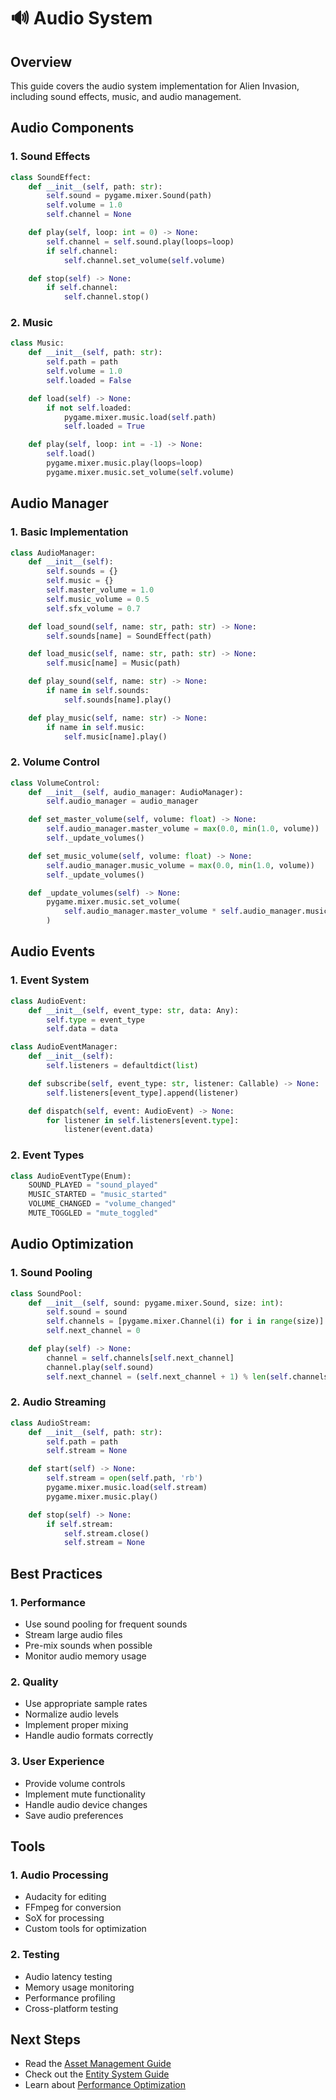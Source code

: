 # 🔊 Audio System

## Overview

This guide covers the audio system implementation for Alien Invasion, including
sound effects, music, and audio management.

## Audio Components

### 1. Sound Effects

```python
class SoundEffect:
    def __init__(self, path: str):
        self.sound = pygame.mixer.Sound(path)
        self.volume = 1.0
        self.channel = None

    def play(self, loop: int = 0) -> None:
        self.channel = self.sound.play(loops=loop)
        if self.channel:
            self.channel.set_volume(self.volume)

    def stop(self) -> None:
        if self.channel:
            self.channel.stop()
```

### 2. Music

```python
class Music:
    def __init__(self, path: str):
        self.path = path
        self.volume = 1.0
        self.loaded = False

    def load(self) -> None:
        if not self.loaded:
            pygame.mixer.music.load(self.path)
            self.loaded = True

    def play(self, loop: int = -1) -> None:
        self.load()
        pygame.mixer.music.play(loops=loop)
        pygame.mixer.music.set_volume(self.volume)
```

## Audio Manager

### 1. Basic Implementation

```python
class AudioManager:
    def __init__(self):
        self.sounds = {}
        self.music = {}
        self.master_volume = 1.0
        self.music_volume = 0.5
        self.sfx_volume = 0.7

    def load_sound(self, name: str, path: str) -> None:
        self.sounds[name] = SoundEffect(path)

    def load_music(self, name: str, path: str) -> None:
        self.music[name] = Music(path)

    def play_sound(self, name: str) -> None:
        if name in self.sounds:
            self.sounds[name].play()

    def play_music(self, name: str) -> None:
        if name in self.music:
            self.music[name].play()
```

### 2. Volume Control

```python
class VolumeControl:
    def __init__(self, audio_manager: AudioManager):
        self.audio_manager = audio_manager

    def set_master_volume(self, volume: float) -> None:
        self.audio_manager.master_volume = max(0.0, min(1.0, volume))
        self._update_volumes()

    def set_music_volume(self, volume: float) -> None:
        self.audio_manager.music_volume = max(0.0, min(1.0, volume))
        self._update_volumes()

    def _update_volumes(self) -> None:
        pygame.mixer.music.set_volume(
            self.audio_manager.master_volume * self.audio_manager.music_volume
        )
```

## Audio Events

### 1. Event System

```python
class AudioEvent:
    def __init__(self, event_type: str, data: Any):
        self.type = event_type
        self.data = data

class AudioEventManager:
    def __init__(self):
        self.listeners = defaultdict(list)

    def subscribe(self, event_type: str, listener: Callable) -> None:
        self.listeners[event_type].append(listener)

    def dispatch(self, event: AudioEvent) -> None:
        for listener in self.listeners[event.type]:
            listener(event.data)
```

### 2. Event Types

```python
class AudioEventType(Enum):
    SOUND_PLAYED = "sound_played"
    MUSIC_STARTED = "music_started"
    VOLUME_CHANGED = "volume_changed"
    MUTE_TOGGLED = "mute_toggled"
```

## Audio Optimization

### 1. Sound Pooling

```python
class SoundPool:
    def __init__(self, sound: pygame.mixer.Sound, size: int):
        self.sound = sound
        self.channels = [pygame.mixer.Channel(i) for i in range(size)]
        self.next_channel = 0

    def play(self) -> None:
        channel = self.channels[self.next_channel]
        channel.play(self.sound)
        self.next_channel = (self.next_channel + 1) % len(self.channels)
```

### 2. Audio Streaming

```python
class AudioStream:
    def __init__(self, path: str):
        self.path = path
        self.stream = None

    def start(self) -> None:
        self.stream = open(self.path, 'rb')
        pygame.mixer.music.load(self.stream)
        pygame.mixer.music.play()

    def stop(self) -> None:
        if self.stream:
            self.stream.close()
            self.stream = None
```

## Best Practices

### 1. Performance

- Use sound pooling for frequent sounds
- Stream large audio files
- Pre-mix sounds when possible
- Monitor audio memory usage

### 2. Quality

- Use appropriate sample rates
- Normalize audio levels
- Implement proper mixing
- Handle audio formats correctly

### 3. User Experience

- Provide volume controls
- Implement mute functionality
- Handle audio device changes
- Save audio preferences

## Tools

### 1. Audio Processing

- Audacity for editing
- FFmpeg for conversion
- SoX for processing
- Custom tools for optimization

### 2. Testing

- Audio latency testing
- Memory usage monitoring
- Performance profiling
- Cross-platform testing

## Next Steps

- Read the [Asset Management Guide](assets.md)
- Check out the [Entity System Guide](entity-system.md)
- Learn about [Performance Optimization](performance.md)
